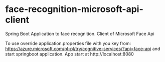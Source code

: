 # face-recognition-microsoft-api-client
Spring Boot Application to face recognition. Client of Microsoft Face Api

To use override application.properties file with you key from:
https://azure.microsoft.com/pl-pl/try/cognitive-services/?api=face-api
and start springboot application.
App start at http://localhost:8080
